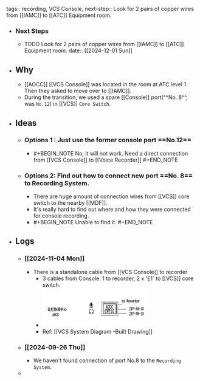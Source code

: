 tags:: recording, VCS Console,
next-step:: Look for 2 pairs of copper wires from [[IAMC]] to [[ATC]] Equipment room.

- ### Next Steps
	- TODO Look for 2 pairs of copper wires from [[IAMC]] to [[ATC]] Equipment room.
	  date:: [[2024-12-01 Sun]]
- ## Why
	- [[AOCC]] [[VCS Console]] was located in the room at ATC level 1. Then they asked to move over to [[IAMC]].
	- During the transition, we used a spare [[Console]] port(^^No. 8^^, was `No.12`) in [[VCS]] `Core Switch`.
- ## Ideas
	- ### Options 1 : Just use the former console port ==No.12==
		- #+BEGIN_NOTE
		  No, it will not work. Need a direct connection from [[VCS Console]] to [[Voice Recorder]] 
		  #+END_NOTE
	- ### Options 2: Find out how to connect new port ==No. 8== to Recording System.
		- There are huge amount of connection wires from [[VCS]] core switch to the nearby [[MDF]].
		- It's really hard to find out where and how they were connected for console recording.
		- #+BEGIN_NOTE
		  Unable to find it.
		  #+END_NOTE
- ## Logs
	- ### [[2024-11-04 Mon]]
		- There is a standalone cable from [[VCS Console]] to recorder
			- 3 cables from Console: 1 to recorder, 2 x 'E1` to [[VCS]] core switch.
			- ![VCS Console connections.png](../assets/VCS_Console_connections_1730778353525_0.png)
			- Ref: [[VCS System Diagram -Built Drawing]]
	- ### [[2024-09-26 Thu]]
		- We haven't found connection of port No.8 to the  `Recording System`.
	-
